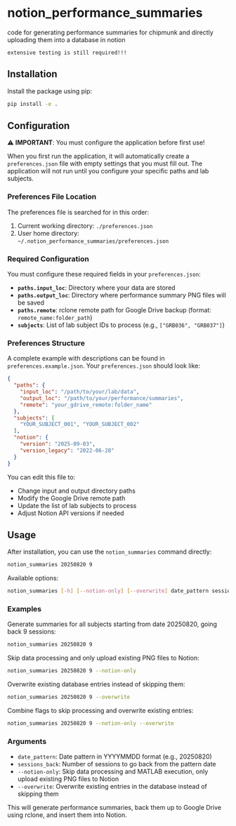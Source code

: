 # notion_performance_summaries
code for generating performance summaries for chipmunk and directly uploading them into a database in notion

`extensive testing is still required!!!`

## Installation

Install the package using pip:
```bash
pip install -e .
```

## Configuration

⚠️ **IMPORTANT**: You must configure the application before first use!

When you first run the application, it will automatically create a `preferences.json` file with empty settings that you must fill out. The application will not run until you configure your specific paths and lab subjects.

### Preferences File Location

The preferences file is searched for in this order:
1. Current working directory: `./preferences.json`
2. User home directory: `~/.notion_performance_summaries/preferences.json`

### Required Configuration

You must configure these required fields in your `preferences.json`:

- **`paths.input_loc`**: Directory where your data are stored
- **`paths.output_loc`**: Directory where performance summary PNG files will be saved
- **`paths.remote`**: rclone remote path for Google Drive backup (format: `remote_name:folder_path`)
- **`subjects`**: List of lab subject IDs to process (e.g., `["GRB036", "GRB037"]`)

### Preferences Structure

A complete example with descriptions can be found in `preferences.example.json`. Your `preferences.json` should look like:

```json
{
  "paths": {
    "input_loc": "/path/to/your/lab/data",
    "output_loc": "/path/to/your/performance/summaries",
    "remote": "your_gdrive_remote:folder_name"
  },
  "subjects": [
    "YOUR_SUBJECT_001", "YOUR_SUBJECT_002"
  ],
  "notion": {
    "version": "2025-09-03",
    "version_legacy": "2022-06-28"
  }
}
```

You can edit this file to:
- Change input and output directory paths
- Modify the Google Drive remote path
- Update the list of lab subjects to process
- Adjust Notion API versions if needed

## Usage

After installation, you can use the `notion_summaries` command directly:

```bash
notion_summaries 20250820 9
```

Available options:
```bash
notion_summaries [-h] [--notion-only] [--overwrite] date_pattern sessions_back
```

### Examples

Generate summaries for all subjects starting from date 20250820, going back 9 sessions:
```bash
notion_summaries 20250820 9
```

Skip data processing and only upload existing PNG files to Notion:
```bash
notion_summaries 20250820 9 --notion-only
```

Overwrite existing database entries instead of skipping them:
```bash
notion_summaries 20250820 9 --overwrite
```

Combine flags to skip processing and overwrite existing entries:
```bash
notion_summaries 20250820 9 --notion-only --overwrite
```

### Arguments

- `date_pattern`: Date pattern in YYYYMMDD format (e.g., 20250820)
- `sessions_back`: Number of sessions to go back from the pattern date
- `--notion-only`: Skip data processing and MATLAB execution, only upload existing PNG files to Notion
- `--overwrite`: Overwrite existing entries in the database instead of skipping them

This will generate performance summaries, back them up to Google Drive using rclone, and insert them into Notion.
